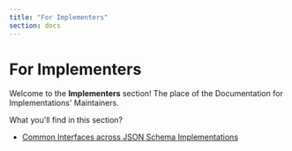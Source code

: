 ```yaml
---
title: "For Implementers"
section: docs
---
```


For Implementers
=========================

Welcome to the **Implementers** section! The place of the Documentation for Implementations' Maintainers.

What you'll find in this section?
* [Common Interfaces across JSON Schema Implementations](./implementers/interfaces)
